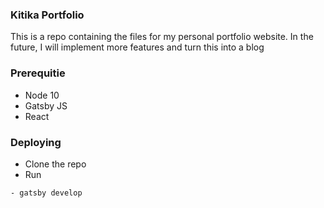 ### Kitika Portfolio
This is a repo containing the files for my personal portfolio website.
In the future, I will implement more features and turn this into a blog

### Prerequitie
- Node 10
- Gatsby JS
- React

### Deploying
- Clone the repo
- Run
```
- gatsby develop
```